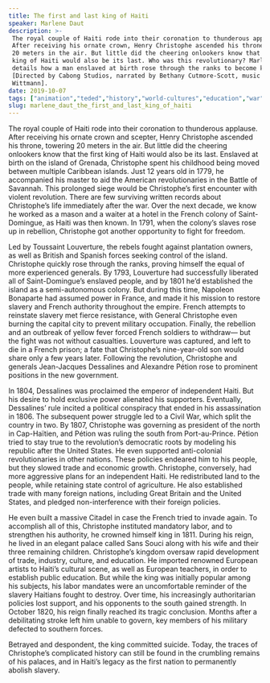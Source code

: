 ```yaml
---
title: The first and last king of Haiti
speaker: Marlene Daut
description: >-
 The royal couple of Haiti rode into their coronation to thunderous applause.
 After receiving his ornate crown, Henry Christophe ascended his throne, towering
 20 meters in the air. But little did the cheering onlookers know that the first
 king of Haiti would also be its last. Who was this revolutionary? Marlene Daut
 details how a man enslaved at birth rose through the ranks to become king.
 [Directed by Cabong Studios, narrated by Bethany Cutmore-Scott, music by Matheus
 Wittmann].
date: 2019-10-07
tags: ["animation","teded","history","world-cultures","education","war","leadership","slavery","race","culture"]
slug: marlene_daut_the_first_and_last_king_of_haiti
---
```


The royal couple of Haiti rode into their coronation to thunderous applause. After
receiving his ornate crown and scepter, Henry Christophe ascended his throne, towering
20 meters in the air. But little did the cheering onlookers know that the first king of
Haiti would also be its last. Enslaved at birth on the island of Grenada, Christophe spent
his childhood being moved between multiple Caribbean islands. Just 12 years old in 1779,
he accompanied his master to aid the American revolutionaries in the Battle of Savannah.
This prolonged siege would be Christophe’s first encounter with violent revolution. There
are few surviving written records about Christophe’s life immediately after the war. Over
the next decade, we know he worked as a mason and a waiter at a hotel in the French
colony of Saint-Domingue, as Haiti was then known. In 1791, when the colony’s slaves
rose up in rebellion, Christophe got another opportunity to fight for
freedom.

Led by Toussaint Louverture, the rebels fought against plantation owners, as well as
British and Spanish forces seeking control of the island. Christophe quickly rose 
through the ranks, proving himself the equal of more experienced generals. By 1793,
Louverture had successfully liberated all of Saint-Domingue’s enslaved people, and by
1801 he’d established the island as a semi-autonomous colony. But during this time,
Napoleon Bonaparte had assumed power in France, and made it his mission to restore 
slavery and French authority throughout the empire. French attempts to reinstate slavery 
met fierce resistance, with General Christophe even burning the capital city to prevent
military occupation. Finally, the rebellion and an outbreak of yellow fever forced French
soldiers to withdraw— but the fight was not without casualties. Louverture was captured, 
and left to die in a French prison; a fate that Christophe’s nine-year-old son would share
only a few years later. Following the revolution, Christophe and generals Jean-Jacques 
Dessalines and Alexandre Pétion rose to prominent positions in the new
government.

In 1804, Dessalines was proclaimed the emperor of independent Haiti. But his desire to
hold exclusive power alienated his supporters. Eventually, Dessalines’ rule incited a
political conspiracy that ended in his assassination in 1806. The subsequent power
struggle led to a Civil War, which split the country in two. By 1807, Christophe was
governing as president of the north in Cap-Haïtien, and Pétion was ruling the south from
Port-au-Prince. Pétion tried to stay true to the revolution’s democratic roots by modeling
his republic after the United States. He even supported anti-colonial revolutionaries in
other nations. These policies endeared him to his people, but they slowed trade and
economic growth. Christophe, conversely, had more aggressive plans for an independent
Haiti. He redistributed land to the people, while retaining state control of agriculture.
He also established trade with many foreign nations, including Great Britain and the
United States, and pledged non-interference with their foreign policies.

He even built a massive Citadel in case the French tried to invade again. To accomplish
all of this, Christophe instituted mandatory labor, and to strengthen his authority, he
crowned himself king in 1811. During his reign, he lived in an elegant palace called Sans
Souci along with his wife and their three remaining children. Christophe’s kingdom oversaw
rapid development of trade, industry, culture, and education. He imported renowned
European artists to Haiti’s cultural scene, as well as European teachers, in order to
establish public education. But while the king was initially popular among his subjects,
his labor mandates were an uncomfortable reminder of the slavery Haitians fought to
destroy. Over time, his increasingly authoritarian policies lost support, and his
opponents to the south gained strength. In October 1820, his reign finally reached its
tragic conclusion. Months after a debilitating stroke left him unable to govern, key
members of his military defected to southern forces.

Betrayed and despondent, the king committed suicide. Today, the traces of Christophe’s 
complicated history can still be found in the crumbling remains of his palaces, and in
Haiti’s legacy as the first nation to permanently abolish slavery.

<!--
ad_duration=0
event="TED-Ed"
external_start_time=0
intro_duration=0
is_subtitle_required="False"
is_talk_featured="False"
language="en"
language_swap="False"
native_language="en"
number_of_related_talks=6
number_of_speakers=1
number_of_subtitled_videos=0
number_of_tags=10
number_of_talk_download_languages=21
number_of_talk_more_resources=0
number_of_talk_recommendations=0
number_of_talks_take_actions=0
post_ad_duration=0
published_timestamp="2019-10-07 19:40:54"
recording_date="2019-10-07"
speaker_is_published=0
speaker_name="Marlene Daut"
talk_name="The first and last king of Haiti"
talks_tags=["animation","teded","history","world-cultures","education","war","leadership","slavery","race","culture"]
url_photo_talk="https://s3.amazonaws.com/talkstar-photos/uploads/807a863e-1420-4cc1-8850-3b1161bc3f33/kingofhaiti_textless.jpg"
url_webpage="https://www.ted.com/talks/marlene_daut_the_first_and_last_king_of_haiti"
video_type_name="TED-Ed Original"
-->